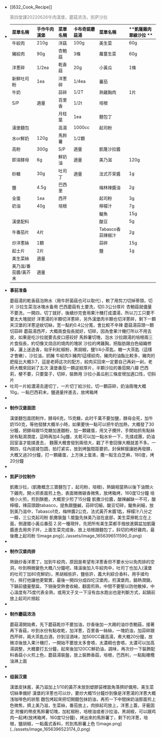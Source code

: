 - [[632_Cook_Recipe]] <p style="color:grey">第四堂課20220626牛肉漢堡，蘑菇浓汤，凯萨沙拉</p>
- | **菜單名稱** | **手作牛肉漢堡** | **菜單名稱** | **卡布奇諾蘑菇湯** | **菜單名稱** | **凱蕯雞肉翠綠沙拉 ** |
  |---|---|---|---|---|---|
  | 牛絞肉 | 210g | 洋菇 | 100g | 美生菜 | 60g  |
  | 豬絞肉 | 90g | 杏鮑菇 | 3條 | 蘿蔓生菜 | 60g  |
  | 洋蔥碎 | 1/2ea | 乾香菇 | 20g | 小黃瓜 | 1條  |
  | 新鮮吐司粉 | 1ea | 洋蔥碎 | 1/4ea | 蕃茄 |   |
  | 牛奶 |  | 蒜碎 | 1/2T | 熟雞胸肉 | 1片  |
  | S/P | 適量 | 百里香 | 1/2t | 培根 |   |
  |  |  | 月桂葉 | 1ea | 麵包丁 |   |
  | 漢堡麵包 |  | 高湯 | 1000cc | 起司粉 |   |
  | 水or鮮奶 | 120g | 馬鈴薯 | 1/2顆 |  |   |
  | 高粉 | 300g | S/P | 適量 | 凱蕯沙拉醬 |   |
  | 即溶酵母 | 6g | 鮮奶油 | 適量 | 美乃滋 | 120g  |
  | 砂糖 | 30g | 吐司丁 | 適量 | 法式芥茉醬 | 1g  |
  | 鹽 | 4.5g | 巴西里 |  | 梅林辣醬油 | 2g  |
  | 全蛋 | 1ea | 西芹 |  | 起司粉 | 3g  |
  | 奶油 | 40g | 培根 |  | 檸檬汁 | 7g  |
  |  |  |  |  | 鯷魚 | 15g  |
  | 漢堡配料 |  |  |  | 酸豆 | 5g  |
  | 牛番茄片 | 4片 |  |  | Tabasco香蒜辣椒汁 | 2g  |
  | 炒洋蔥絲 | 1顆 |  |  | 蒜碎 | 15g  |
  | 起士片 | 2片 |  |  | 鹽 | 1g  |
  | 美生菜絲 | 適量 |  |  |  |   |
  | 美乃滋/番茄醬/黃芥末 | 適量 |  |  |  |   |
- <p style="font-weight:bold">事前准备</p>
  蘑菇湯的乾香菇泡熱水（用牛肝菌菇也可以取代），軟了用剪刀切掉蒂頭，切片
  沙拉生菜泡冰塊水备用
  巴西蘑菇有土要洗，切0.3公分厚片
  杏鮑菇就儘量不要洗，一開四，切丁就好，後續炒完會用果汁機打成濃湯，所以刀工只要不要太大塊就好
  洋蔥湯的半顆切洋蔥碎，另外漢堡肉半顆也切洋蔥碎，剩下一顆夹汉堡的洋蔥逆紋切絲，宽一點約0.4公分寬，會比較不辛辣
  蘑菇湯蒜頭一顆切蒜碎
  蘑菇湯西芹，大概兩食指長就好，切碎，因為會果汁機打所以不用去皮，如果是吃沙拉就要去皮口感较好
  馬鈴薯切塊，泡水
  沙拉跟湯的培根兩三片食指長，約切像叉烧店的燒肉的塊狀
  沙拉的烤雞胸，把脂肪跟白色組織修掉，灑上迷迭香，匈牙利紅椒粉，黑胡椒，鹽1/4小茶匙，糖一大茶匙（這樣才會嫩），沙拉油，抓醃
  牛絞肉3:豬肉1這樣絞肉，豬肉的油酯比較多，豬肉的肥瘦比大概3:7，這是老師这次的配方，絞肉买回來一定要自己再剁一剁，老師大概來回剁了五次
  漢堡番茄一顆逆紋厚片，半顆沙拉的番茄開八瓣
  巴西莉，梗不要，只要葉子，切碎，裝飾用
  沙拉小黃瓜削三條皮增加適口性，切斜片
- 吐司一片給濃湯去邊切丁，一片切丁給沙拉，切一顆蒜碎，奶油兩塊大概10g，一點巴西莉末，鹽適量拌進去，放烤箱烤
-
- <p style="font-weight:bold">制作汉堡面团</p>
  漢堡麵包面团制作，酵母6克，15克糖，此时千萬不要加鹽，酵母会死，加牛奶150克，等他發酵大概半小時，如果要快一點可以把牛奶加熱，大概發了30分鐘，把酵母跟15克糖加進麵粉，加一顆雞蛋，用叉子攪拌，手開始抓有點絲狀有點濕潤度，這時再加4.5g鹽，太乾可以加一點水补一下，先揉成團，奶油回室溫才能揉進去，
  麵團大概會發到兩倍大，戳了不會回彈大概就差不多。一開四，往內搓揉包圆，拍打紧实，放到烤盤間距要抓，封保鮮膜讓她再發酵，大概又過20分鐘，打一顆雞蛋，上方抹上蛋液，撒一點生白芝麻，180度，烤20分鐘
-
- <p style="font-weight:bold">凯萨沙拉制作</p>
  凱撒沙拉，(凱撒概念三寶麵包丁，起司粉，培根)，熱鍋相當熱以後下油關火下雞肉，開火把表面煎上色，表面微微碳香微焦，放烤箱烤，160度12分鐘
  培根小火煎，煎到酥脆，大概至少煎了15分鐘
  凱撒沙拉醬，酸辣鹹缺一不可，酸檸檬，辣蒜頭跟tabasco，提魚跟鹽鹹，蒜碎切細，酸豆切碎，鯷魚剁細，放到美乃滋中，Tabasco1克，梅林醬2公克，法式黃芥末醬1匙，檸檬汁八分之一瓣，三公克起司粉
  凱撒裝盤
  1.擺盤先抹美乃滋在底部，美生菜擦乾立在上面，側邊擺小黃瓜番茄
  2.另一種現拌，先把所有美生菜都手撥放進鋼盆加凱薩醬進去用夾子拌，上面生菜完成後，放上培根跟麵包丁，斜切的烤好雞肉，最後撒上起司粉
  ![image.png](../assets/image_1656396511590_0.png)
-
- <p style="font-weight:bold">制作汉堡肉排</p>
  熱鍋炒香洋蔥丁，加到牛絞肉，原因是希望有洋蔥香但不要水分以免肉排的空洞，吵到稍微變色大概八分鐘吧，降溫後加入牛絞肉中，吐司丁也加入(漢堡的吐司丁加80克鮮奶)，黑胡椒些許，鹽些許，義大利綜合香料，用手揉均勻，摔打他讓他更緊實，最後一開四分成四坨汉堡肉，煎漢堡肉，鍋熱潤鍋，下鍋前儘量壓扁，下锅後受熱會收縮，翻面煎熟，中間不要壓以防他散掉，中心溫度有75度代表全熟，或用叉子叉一下沒有血水跑出也是判斷方式，起鍋前放上起司片撈起
-
- <p style="font-weight:bold">制作蘑菇浓汤</p>
  蘑菇湯開始煮，先下蘑菇乾炒不要加油，炒香後加一大踢的油炒杏鮑菇，接著再下香菇，吵到水份有點收乾，加洋蔥，百里香一絲絲，一塊奶油，加蒜碎跟西芹碎，兩大茶匙白酒，炒到沒酒味，加500CC雞高湯，煮大概20分鐘，放微凉後放入果汁機打，一開始不要放太多會噴，太濃稠也會噴，太濃可以加高湯調整，大概要打五分鐘，起來後加120CC鮮奶油，調味，再次炒一下裝飾配料香菇小火煎上色，蘑菇湯裝盤，放上裝飾香菇，培根，巴西利，一點點橄欖油淋上面
-
- <p style="font-weight:bold">组装汉堡</p>
  漢堡皮抹酱，美乃滋加上1/10的黃芥末放到塑膠袋裡面角落擠好備用，美生菜切絲準備好
  漢堡的洋蔥也可以炒，要炒大概15分鐘炒到像是洋蔥湯的洋蔥大概浅咖啡色的狀態
  麵包烤起來把切開麵包抹奶油，再煎一下中間抹奶油那面煎上色微焦，擠上美乃滋，生菜絲，番茄放上，肉排起司放上，洋蔥上蓋，牙籤固定
  附餐的帶皮馬鈴薯切塊，加紅椒粉，培根油或者沙拉油，黑胡椒，可以跟鸡肉一起烤(放烤箱烤，160度12分鐘)，烤出來的馬鈴薯丁，剩下的洋蔥，培根，鹽胡椒，一點義式香料，煎到馬鈴薯上色
  ![image.png](../assets/image_1656396523174_0.png)